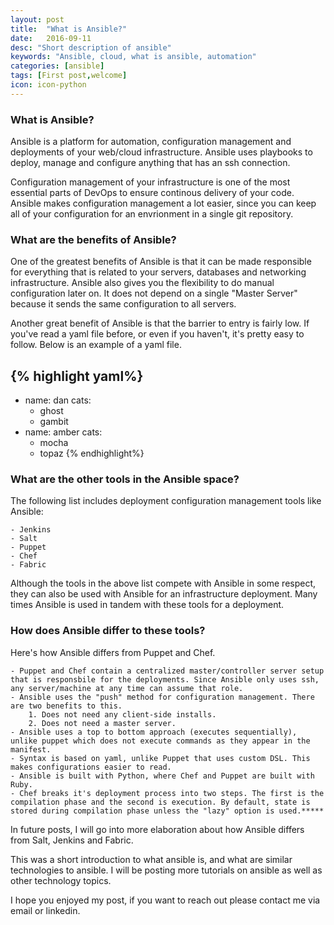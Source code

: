 ```yaml
---
layout: post
title:  "What is Ansible?"
date:   2016-09-11
desc: "Short description of ansible"
keywords: "Ansible, cloud, what is ansible, automation"
categories: [ansible]
tags: [First post,welcome]
icon: icon-python
---
```


### What is Ansible?

Ansible is a platform for automation, configuration management and deployments of your web/cloud infrastructure. Ansible uses playbooks to deploy, manage and configure anything that has an ssh connection.

Configuration management of your infrastructure is one of the most essential parts of DevOps to ensure continous delivery of your code. Ansible makes configuration management a lot easier, since you can keep all of your configuration for an envrionment in a single git repository.

### What are the benefits of Ansible?

One of the greatest benefits of Ansible is that it can be made responsible for everything that is related to your servers, databases and networking infrastructure. Ansible also gives you the flexibility to do manual configuration later on. It does not depend on a single "Master Server" because it sends the same configuration to all servers.

Another great benefit of Ansible is that the barrier to entry is fairly low. If you've read a yaml file before, or even if you haven't, it's pretty easy to follow. Below is an example of a yaml file.

{% highlight yaml%}
---
- name: dan
  cats:
    - ghost
    - gambit
- name: amber
  cats:
    - mocha
    - topaz
{% endhighlight%}


### What are the other tools in the Ansible space?
The following list includes deployment configuration management tools like Ansible:

	- Jenkins
	- Salt
	- Puppet
	- Chef
	- Fabric

Although the tools in the above list compete with Ansible in some respect, they can also be used with Ansible for an infrastructure deployment. Many times Ansible is used in tandem with these tools for a deployment.

### How does Ansible differ to these tools?
Here's how Ansible differs from Puppet and Chef.

	- Puppet and Chef contain a centralized master/controller server setup that is responsbile for the deployments. Since Ansible only uses ssh, any server/machine at any time can assume that role.
	- Ansible uses the "push" method for configuration management. There are two benefits to this.
		1. Does not need any client-side installs.
		2. Does not need a master server.
	- Ansible uses a top to bottom approach (executes sequentially), unlike puppet which does not execute commands as they appear in the manifest.
	- Syntax is based on yaml, unlike Puppet that uses custom DSL. This makes configurations easier to read.
	- Ansible is built with Python, where Chef and Puppet are built with Ruby.
	- Chef breaks it's deployment process into two steps. The first is the compilation phase and the second is execution. By default, state is stored during compilation phase unless the "lazy" option is used.*****

In future posts, I will go into more elaboration about how Ansible differs from Salt, Jenkins and Fabric.

This was a short introduction to what ansible is, and what are similar technologies to ansible. I will be posting more tutorials on ansible as well as other technology topics.

I hope you enjoyed my post, if you want to reach out please contact me via email or linkedin.
